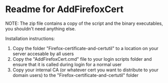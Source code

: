Readme for AddFirefoxCert
=========================

NOTE: The zip file contains a copy of the script and the binary executables, you shouldn't need anything else.
  
Installation instructions:

1. Copy the folder "Firefox-certificate-and-certutil" to a location on your server accesable by all users
2. Copy the "AddFirefoxCert.cmd" file to your login scripts folder and ensure that it is called during login for a normal user
3. Copy your internal CA (or whatever cert you want to distribute to your domain users) to the "Firefox-certificate-and-certutil" folder
